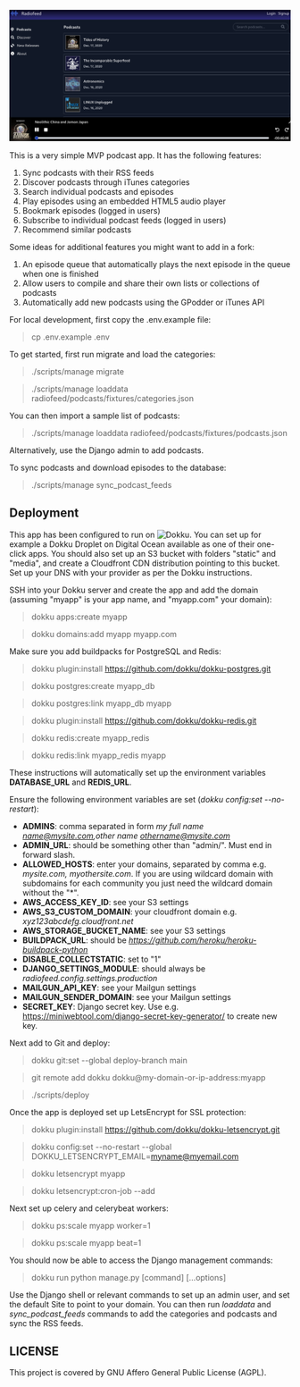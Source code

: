 
![](/screenshots/podcasts.png)


This is a very simple MVP podcast app. It has the following features:

1. Sync podcasts with their RSS feeds
2. Discover podcasts through iTunes categories
3. Search individual podcasts and episodes
4. Play episodes using an embedded HTML5 audio player
5. Bookmark episodes (logged in users)
6. Subscribe to individual podcast feeds (logged in users)
7. Recommend similar podcasts

Some ideas for additional features you might want to add in a fork:

1. An episode queue that automatically plays the next episode in the queue when one is finished
2. Allow users to compile and share their own lists or collections of podcasts
4. Automatically add new podcasts using the GPodder or iTunes API

For local development, first copy the .env.example file:

> cp .env.example .env

To get started, first run migrate and load the categories:

> ./scripts/manage migrate

> ./scripts/manage loaddata radiofeed/podcasts/fixtures/categories.json

You can then import a sample list of podcasts:

> ./scripts/manage loaddata radiofeed/podcasts/fixtures/podcasts.json

Alternatively, use the Django admin to add podcasts.

To sync podcasts and download episodes to the database:

> ./scripts/manage sync_podcast_feeds

## Deployment

This app has been configured to run on ![Dokku](https://github.com/dokku/dokku). You can set up for example a Dokku Droplet on Digital Ocean available as one of their one-click apps. You should also set up an S3 bucket with folders "static" and "media", and create a Cloudfront CDN distribution pointing to this bucket. Set up your DNS with your provider as per the Dokku instructions.

SSH into your Dokku server and create the app and add the domain (assuming "myapp" is your app name, and "myapp.com" your domain):

> dokku apps:create myapp

> dokku domains:add myapp myapp.com

Make sure you add buildpacks for PostgreSQL and Redis:

> dokku plugin:install https://github.com/dokku/dokku-postgres.git

> dokku postgres:create myapp_db

> dokku postgres:link myapp_db myapp

> dokku plugin:install https://github.com/dokku/dokku-redis.git

> dokku redis:create myapp_redis

> dokku redis:link myapp_redis myapp

These instructions will automatically set up the environment variables **DATABASE_URL** and **REDIS_URL**.

Ensure the following environment variables are set (*dokku config:set --no-restart*):

- **ADMINS**: comma separated in form _my full name <name@mysite.com>,other name <othername@mysite.com>_
- **ADMIN_URL**: should be something other than "admin/". Must end in forward slash.
- **ALLOWED_HOSTS**: enter your domains, separated by comma e.g. *mysite.com, myothersite.com*. If you are using wildcard domain with subdomains for each community you just need the wildcard domain without the "*".
- **AWS_ACCESS_KEY_ID**: see your S3 settings
- **AWS_S3_CUSTOM_DOMAIN**: your cloudfront domain e.g. *xyz123abcdefg.cloudfront.net*
- **AWS_STORAGE_BUCKET_NAME**: see your S3 settings
- **BUILDPACK_URL**: should be *https://github.com/heroku/heroku-buildpack-python*
- **DISABLE_COLLECTSTATIC**: set to "1"
- **DJANGO_SETTINGS_MODULE**: should always be *radiofeed.config.settings.production*
- **MAILGUN_API_KEY**: see your Mailgun settings
- **MAILGUN_SENDER_DOMAIN**: see your Mailgun settings
- **SECRET_KEY**: Django secret key. Use e.g. https://miniwebtool.com/django-secret-key-generator/ to create new key.

Next add to Git and deploy:

> dokku git:set --global deploy-branch main

> git remote add dokku dokku@my-domain-or-ip-address:myapp

> ./scripts/deploy

Once the app is deployed set up LetsEncrypt for SSL protection:

> dokku plugin:install https://github.com/dokku/dokku-letsencrypt.git

> dokku config:set --no-restart --global DOKKU_LETSENCRYPT_EMAIL=myname@myemail.com

> dokku letsencrypt myapp

> dokku letsencrypt:cron-job --add

Next set up celery and celerybeat workers:

> dokku ps:scale myapp worker=1

> dokku ps:scale myapp beat=1

You should now be able to access the Django management commands:

> dokku run python manage.py [command] [...options]

Use the Django shell or relevant commands to set up an admin user, and set the default Site to point to your domain. You can then run *loaddata* and *sync_podcast_feeds* commands to add the categories and podcasts and sync the RSS feeds.

## LICENSE

This project is covered by GNU Affero General Public License (AGPL).
